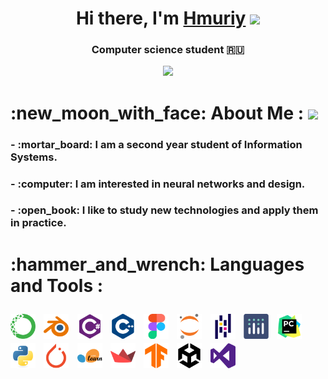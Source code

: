 <h1 align="center">Hi there, I'm <a href="https://vechnohmuriy.ru/" target="_blank">Hmuriy</a> 
<img src="https://github.com/blackcater/blackcater/raw/main/images/Hi.gif" height="32"/></h1>
<h3 align="center">Computer science student 🇷🇺</h3>
<div id="header" align="center">
  <img src="https://media0.giphy.com/media/v1.Y2lkPTc5MGI3NjExM3AzZ3B1Nm0xa240MWgzMjlubnU0c2Nqc3JhYTh1MmRrM3c0ZDk4NiZlcD12MV9pbnRlcm5hbF9naWZfYnlfaWQmY3Q9Zw/cxPtMDHG8Ljry/giphy.gif"width="1000"/>
</div>
<h1 align="left">:new_moon_with_face: About Me : 
<img src="https://github.com/blackcater/blackcater/raw/main/images/Hi.gif" height="32"/></h1>
<h3 align="left"> - :mortar_board: I am a second year student of Information Systems.
<h3 align="left"> - :computer: I am interested in neural networks and design.
<h3 align="left"> - :open_book: I like to study new technologies and apply them in practice.
<h1 align="left">:hammer_and_wrench: Languages and Tools :

  <div>
    
  <img src="https://github.com/devicons/devicon/blob/master/icons/anaconda/anaconda-original.svg" title="Anaconda" alt="Anaconda" width="40" height="40"/>&nbsp;
  <img src="https://github.com/devicons/devicon/blob/master/icons/blender/blender-original.svg" title="Blender" alt="Blender" width="40" height="40"/>&nbsp;
  <img src="https://github.com/devicons/devicon/blob/master/icons/csharp/csharp-plain.svg" title="csharp" alt="csharp" width="40" height="40"/>&nbsp;
  <img src="https://github.com/devicons/devicon/blob/master/icons/cplusplus/cplusplus-plain.svg" title="cplusplus" alt="cplusplus" width="40" height="40"/>&nbsp;
  <img src="https://github.com/devicons/devicon/blob/master/icons/figma/figma-original.svg" title="figma" alt="figma" width="40" height="40"/>&nbsp;
  <img src="https://github.com/devicons/devicon/blob/master/icons/jupyter/jupyter-original.svg" title="jupyter" alt="jupyter" width="40" height="40"/>&nbsp;
  <img src="https://github.com/devicons/devicon/blob/master/icons/pandas/pandas-original.svg" title="pandas" alt="pandas" width="40" height="40"/>&nbsp;
  <img src="https://github.com/devicons/devicon/blob/master/icons/plotly/plotly-original.svg" title="plotly" alt="plotly" width="40" height="40"/>&nbsp;
  <img src="https://github.com/devicons/devicon/blob/master/icons/pycharm/pycharm-original.svg" title="pycharm" alt="pycharm" width="40" height="40"/>&nbsp;
  <img src="https://github.com/devicons/devicon/blob/master/icons/python/python-original.svg" title="python" alt="python" width="40" height="40"/>&nbsp;
  <img src="https://github.com/devicons/devicon/blob/master/icons/pytorch/pytorch-original.svg" title="pytorch" alt="pytorch" width="40" height="40"/>&nbsp;
  <img src="https://github.com/devicons/devicon/blob/master/icons/scikitlearn/scikitlearn-original.svg" title="scikitlearn" alt="scikitlearn" width="40" height="40"/>&nbsp;
  <img src="https://github.com/devicons/devicon/blob/master/icons/streamlit/streamlit-original.svg" title="streamlit" alt="streamlit" width="40" height="40"/>&nbsp;
  <img src="https://github.com/devicons/devicon/blob/master/icons/tensorflow/tensorflow-original.svg" title="tensorflow" alt="tensorflow" width="40" height="40"/>&nbsp;
  <img src="https://github.com/devicons/devicon/blob/master/icons/unity/unity-plain.svg" title="unity" alt="unity" width="40" height="40"/>&nbsp;
  <img src="https://github.com/devicons/devicon/blob/master/icons/visualstudio/visualstudio-plain.svg" title="visualstudio" alt="visualstudio" width="40" height="40"/>
  
</div>
